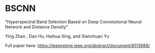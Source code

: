 # BSCNN
"Hyperspectral Band Selection Based on Deep Convolutional Neural Network and Distance Density"

Ying Zhan , Dan Hu, Haihua Xing, and Xianchuan Yu

Full paper here: 
https://ieeexplore.ieee.org/abstract/document/8113688/

